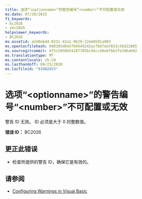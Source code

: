 ```yaml
---
title: 选项“<optionname>”的警告编号“<number>”不可配置或无效
ms.date: 07/20/2015
f1_keywords:
- bc2026
- vbc2026
helpviewer_keywords:
- BC2026
ms.assetid: a2d0e6dd-0231-42a1-9629-22eb0591a903
ms.openlocfilehash: 0d0305d845f69949242acf8d7ebf653c56d22805
ms.sourcegitcommit: bf5c5850654187705bc94cc40ebfb62fe346ab02
ms.translationtype: MT
ms.contentlocale: zh-CN
ms.lasthandoff: 09/23/2020
ms.locfileid: "91082833"
---
```

# <a name="warning-number-number-for-the-option-optionname-is-either-not-configurable-or-not-valid"></a>选项“\<optionname>”的警告编号“\<number>”不可配置或无效

警告 ID 无效。 ID 必须是大于 0 的整数值。  
  
 **错误 ID：** BC2026  
  
## <a name="to-correct-this-error"></a>更正此错误  
  
- 检查所提供的警告 ID，确保它是有效的。  
  
## <a name="see-also"></a>请参阅

- [Configuring Warnings in Visual Basic](/visualstudio/ide/configuring-warnings-in-visual-basic)
